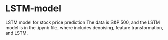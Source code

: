 # LSTM-model
LSTM model for stock price prediction
The data is S&P 500, and the LSTM model is in the .ipynb file, where includes denoising, feature transformation, and LSTM. 
